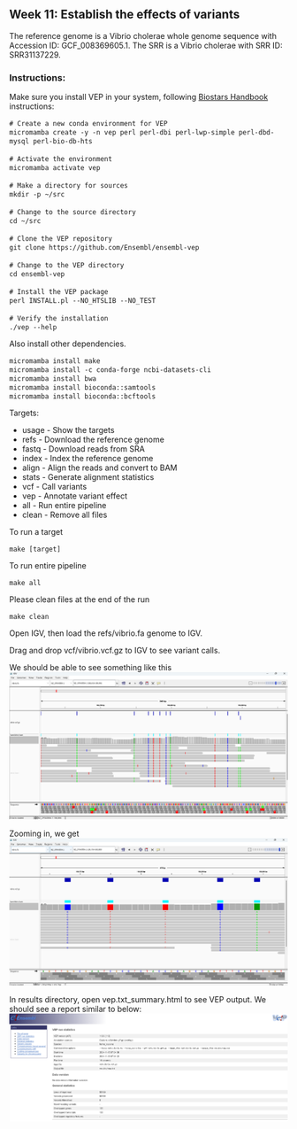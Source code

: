 ## Week 11: Establish the effects of variants

The reference genome is a Vibrio cholerae whole genome sequence with Accession ID: GCF_008369605.1. The SRR is a Vibrio cholerae with SRR ID: SRR31137229. 

### Instructions:
Make sure you install VEP in your system, following [Biostars Handbook](https://www.biostarhandbook.com/appbio/methods/vep/#how-to-install-vep-on-your-system) instructions:
```
# Create a new conda environment for VEP
micromamba create -y -n vep perl perl-dbi perl-lwp-simple perl-dbd-mysql perl-bio-db-hts

# Activate the environment
micromamba activate vep

# Make a directory for sources
mkdir -p ~/src

# Change to the source directory
cd ~/src

# Clone the VEP repository
git clone https://github.com/Ensembl/ensembl-vep

# Change to the VEP directory
cd ensembl-vep

# Install the VEP package
perl INSTALL.pl --NO_HTSLIB --NO_TEST

# Verify the installation
./vep --help
```

Also install other dependencies.
```
micromamba install make
micromamba install -c conda-forge ncbi-datasets-cli
micromamba install bwa
micromamba install bioconda::samtools
micromamba install bioconda::bcftools
```

Targets:
- usage - Show the targets
- refs  - Download the reference genome
- fastq - Download reads from SRA
- index - Index the reference genome
- align - Align the reads and convert to BAM
- stats - Generate alignment statistics
- vcf   - Call variants
- vep	- Annotate variant effect
- all   - Run entire pipeline
- clean - Remove all files

To run a target
```
make [target]
```

To run entire pipeline
```
make all
```

Please clean files at the end of the run
```
make clean
```

Open IGV, then load the refs/vibrio.fa genome to IGV.

Drag and drop vcf/vibrio.vcf.gz to IGV to see variant calls.

We should be able to see something like this
![](images/1.png)

Zooming in, we get
![](images/2.png)

In results directory, open vep.txt_summary.html to see VEP output. We should see a report similar to below:
![](images/3.png)
